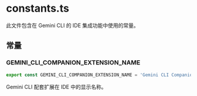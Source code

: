 # constants.ts

此文件包含在 Gemini CLI 的 IDE 集成功能中使用的常量。

## 常量

### GEMINI_CLI_COMPANION_EXTENSION_NAME

```typescript
export const GEMINI_CLI_COMPANION_EXTENSION_NAME = 'Gemini CLI Companion';
```

Gemini CLI 配套扩展在 IDE 中的显示名称。